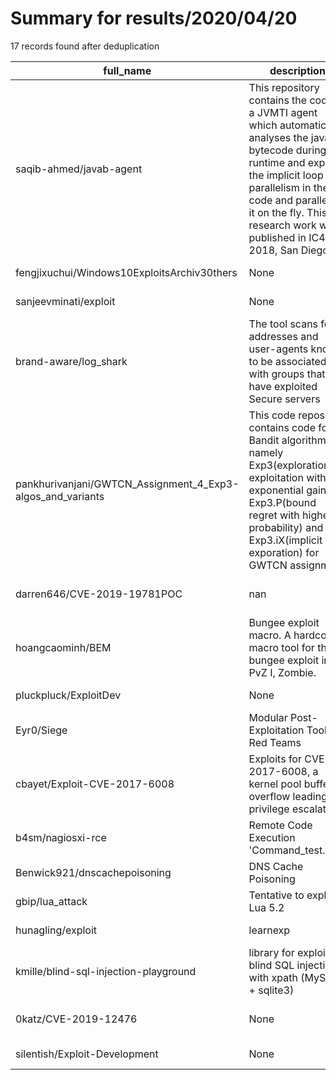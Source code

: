 
# Summary for results/2020/04/20
    
17 records found after deduplication

| full_name | description | html_url | matched_list | matched_count | pushed_at | size | stargazers_count | language | forks_count | vul_ids |
|------------------------------------------------------------|------------------------------------------------------------------------------------------------------------------------------------------------------------------------------------------------------------------------------------------------------------------|-------------------------------------------------------------------------------|----------------------------------|-----------------|---------------------------|--------|--------------------|------------|---------------|--------------------|
| saqib-ahmed/javab-agent | This repository contains the code of a JVMTI agent which automatically analyses the java bytecode during runtime and exploits the implicit loop parallelism in the code and parallelize it on the fly. This research work was published in IC4E 2018, San Diego. | https://github.com/saqib-ahmed/javab-agent | ['exploit'] | 1 | 2020-04-20 12:03:36+00:00 | 1224 | 5 | C | 0 | [] |
| fengjixuchui/Windows10ExploitsArchiv30thers | None | https://github.com/fengjixuchui/Windows10ExploitsArchiv30thers | ['exploit'] | 1 | 2020-04-20 07:41:50+00:00 | 631 | 0 | | 0 | [] |
| sanjeevminati/exploit | None | https://github.com/sanjeevminati/exploit | ['exploit'] | 1 | 2020-04-20 16:29:27+00:00 | 6 | 0 | PHP | 0 | [] |
| brand-aware/log_shark | The tool scans for IP addresses and user-agents known to be associated with groups that have exploited Secure servers | https://github.com/brand-aware/log_shark | ['exploit'] | 1 | 2020-04-20 14:51:30+00:00 | 8320 | 0 | Perl | 0 | [] |
| pankhurivanjani/GWTCN_Assignment_4_Exp3-algos_and_variants | This code repository contains code for Bandit algorithms namely Exp3(exploration, exploitation with exponential gain), Exp3.P(bound regret with higher probability) and Exp3.iX(implicit exporation) for GWTCN assignment | https://github.com/pankhurivanjani/GWTCN_Assignment_4_Exp3-algos_and_variants | ['exploit'] | 1 | 2020-04-20 14:32:34+00:00 | 45 | 0 | MATLAB | 1 | [] |
| darren646/CVE-2019-19781POC | nan | https://github.com/darren646/CVE-2019-19781POC | ['cve poc', 'cve-2'] | 2 | 2020-04-20 08:33:35+00:00 | 0 | 0 | nan | 0 | ['CVE-2019-19781'] |
| hoangcaominh/BEM | Bungee exploit macro. A hardcoded macro tool for the bungee exploit in PvZ I, Zombie. | https://github.com/hoangcaominh/BEM | ['exploit'] | 1 | 2020-04-20 07:12:26+00:00 | 0 | 0 | C | 0 | [] |
| pluckpluck/ExploitDev | None | https://github.com/pluckpluck/ExploitDev | ['exploit'] | 1 | 2020-04-20 07:19:03+00:00 | 1 | 0 | | 0 | [] |
| Eyr0/Siege | Modular Post-Exploitation Tool for Red Teams | https://github.com/Eyr0/Siege | ['exploit'] | 1 | 2020-04-20 05:53:42+00:00 | 16 | 0 | | 0 | [] |
| cbayet/Exploit-CVE-2017-6008 | Exploits for CVE-2017-6008, a kernel pool buffer overflow leading to privilege escalation. | https://github.com/cbayet/Exploit-CVE-2017-6008 | ['cve-2', 'exploit'] | 2 | 2020-04-20 10:12:11+00:00 | 8259 | 111 | C++ | 27 | ['CVE-2017-6008'] |
| b4sm/nagiosxi-rce | Remote Code Execution 'Command_test.php' | https://github.com/b4sm/nagiosxi-rce | ['rce', 'remote code execution'] | 2 | 2020-04-20 03:22:20+00:00 | 1 | 0 | Python | 0 | [] |
| Benwick921/dnscachepoisoning | DNS Cache Poisoning | https://github.com/Benwick921/dnscachepoisoning | ['exploit'] | 1 | 2020-04-20 21:44:35+00:00 | 550 | 0 | Python | 0 | [] |
| gbip/lua_attack | Tentative to exploit Lua 5.2 | https://github.com/gbip/lua_attack | ['exploit'] | 1 | 2020-04-20 08:21:23+00:00 | 3787 | 0 | Lua | 0 | [] |
| hunagling/exploit | learnexp | https://github.com/hunagling/exploit | ['exploit'] | 1 | 2020-04-20 14:36:35+00:00 | 111 | 1 | Python | 0 | [] |
| kmille/blind-sql-injection-playground | library for exploiting blind SQL injections with xpath (MySQL + sqlite3) | https://github.com/kmille/blind-sql-injection-playground | ['exploit'] | 1 | 2020-04-20 18:54:38+00:00 | 7 | 1 | Python | 0 | [] |
| 0katz/CVE-2019-12476 | None | https://github.com/0katz/CVE-2019-12476 | ['cve-2'] | 1 | 2020-04-20 19:50:22+00:00 | 13 | 46 | JavaScript | 14 | ['CVE-2019-12476'] |
| silentish/Exploit-Development | None | https://github.com/silentish/Exploit-Development | ['exploit'] | 1 | 2020-04-20 21:48:05+00:00 | 5 | 0 | Python | 0 | [] |
